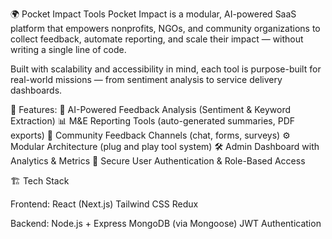 🌍 Pocket Impact Tools
Pocket Impact is a modular, AI-powered SaaS platform that empowers nonprofits, NGOs, and community organizations to collect feedback, automate reporting, and scale their impact — without writing a single line of code.

Built with scalability and accessibility in mind, each tool is purpose-built for real-world missions — from sentiment analysis to service delivery dashboards.

🚀 Features:
🧠 AI-Powered Feedback Analysis (Sentiment & Keyword Extraction)
📊 M&E Reporting Tools (auto-generated summaries, PDF exports)
📮 Community Feedback Channels (chat, forms, surveys)
⚙️ Modular Architecture (plug and play tool system)
🛠️ Admin Dashboard with Analytics & Metrics
🔐 Secure User Authentication & Role-Based Access

🏗️ Tech Stack

Frontend:
React (Next.js)
Tailwind CSS
Redux

Backend:
Node.js + Express
MongoDB (via Mongoose)
JWT Authentication
